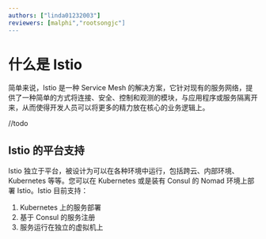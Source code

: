 ```yaml
---
authors: ["linda01232003"]
reviewers: [malphi","rootsongjc"]
---
```


#  什么是 Istio
简单来说，Istio 是一种 Service Mesh 的解决方案，它针对现有的服务网络，提供了一种简单的方式将连接、安全、控制和观测的模块，与应用程序或服务隔离开来，从而使得开发人员可以将更多的精力放在核心的业务逻辑上。

//todo

##   Istio 的平台支持
Istio 独立于平台，被设计为可以在各种环境中运行，包括跨云、内部环境、Kubernetes 等等。您可以在 Kubernetes 或是装有 Consul 的 Nomad 环境上部署 Istio。Istio 目前支持：
1. Kubernetes 上的服务部署
1. 基于 Consul 的服务注册
1. 服务运行在独立的虚拟机上
